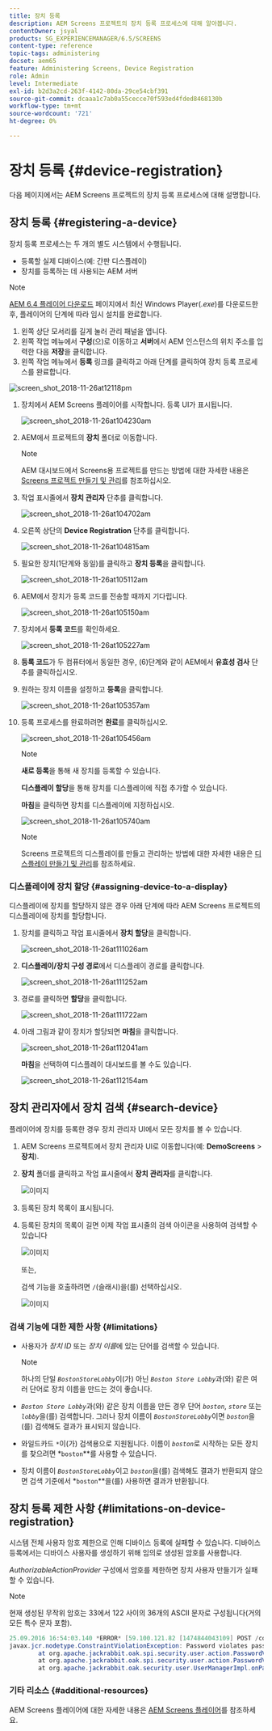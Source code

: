 ```yaml
---
title: 장치 등록
description: AEM Screens 프로젝트의 장치 등록 프로세스에 대해 알아봅니다.
contentOwner: jsyal
products: SG_EXPERIENCEMANAGER/6.5/SCREENS
content-type: reference
topic-tags: administering
docset: aem65
feature: Administering Screens, Device Registration
role: Admin
level: Intermediate
exl-id: b2d3a2cd-263f-4142-80da-29ce54cbf391
source-git-commit: dcaaa1c7ab0a55cecce70f593ed4fded8468130b
workflow-type: tm+mt
source-wordcount: '721'
ht-degree: 0%

---
```


# 장치 등록 {#device-registration}

다음 페이지에서는 AEM Screens 프로젝트의 장치 등록 프로세스에 대해 설명합니다.

## 장치 등록 {#registering-a-device}

장치 등록 프로세스는 두 개의 별도 시스템에서 수행됩니다.

* 등록할 실제 디바이스(예: 간판 디스플레이)
* 장치를 등록하는 데 사용되는 AEM 서버

>[!NOTE]
>
>[AEM 6.4 플레이어 다운로드](https://download.macromedia.com/screens/) 페이지에서 최신 Windows Player(*.exe*)를 다운로드한 후, 플레이어의 단계에 따라 임시 설치를 완료합니다.
>
>1. 왼쪽 상단 모서리를 길게 눌러 관리 패널을 엽니다.
>1. 왼쪽 작업 메뉴에서 **구성**(으)로 이동하고 **서버**&#x200B;에서 AEM 인스턴스의 위치 주소를 입력한 다음 **저장**&#x200B;을 클릭합니다.
>1. 왼쪽 작업 메뉴에서 **등록** 링크를 클릭하고 아래 단계를 클릭하여 장치 등록 프로세스를 완료합니다.
>

![screen_shot_2018-11-26at12118pm](assets/screen_shot_2018-11-26at12118pm.png)

1. 장치에서 AEM Screens 플레이어를 시작합니다. 등록 UI가 표시됩니다.

   ![screen_shot_2018-11-26at104230am](assets/screen_shot_2018-11-26at104230am.png)

1. AEM에서 프로젝트의 **장치** 폴더로 이동합니다.

   >[!NOTE]
   >
   >AEM 대시보드에서 Screens용 프로젝트를 만드는 방법에 대한 자세한 내용은 [Screens 프로젝트 만들기 및 관리](creating-a-screens-project.md)를 참조하십시오.

1. 작업 표시줄에서 **장치 관리자** 단추를 클릭합니다.

   ![screen_shot_2018-11-26at104702am](assets/screen_shot_2018-11-26at104702am.png)

1. 오른쪽 상단의 **Device Registration** 단추를 클릭합니다.

   ![screen_shot_2018-11-26at104815am](assets/screen_shot_2018-11-26at104815am.png)

1. 필요한 장치(1단계와 동일)를 클릭하고 **장치 등록**&#x200B;을 클릭합니다.

   ![screen_shot_2018-11-26at105112am](assets/screen_shot_2018-11-26at105112am.png)

1. AEM에서 장치가 등록 코드를 전송할 때까지 기다립니다.

   ![screen_shot_2018-11-26at105150am](assets/screen_shot_2018-11-26at105150am.png)

1. 장치에서 **등록 코드**&#x200B;를 확인하세요.

   ![screen_shot_2018-11-26at105227am](assets/screen_shot_2018-11-26at105227am.png)

1. **등록 코드**&#x200B;가 두 컴퓨터에서 동일한 경우, (6)단계와 같이 AEM에서 **유효성 검사** 단추를 클릭하십시오.
1. 원하는 장치 이름을 설정하고 **등록**&#x200B;을 클릭합니다.

   ![screen_shot_2018-11-26at105357am](assets/screen_shot_2018-11-26at105357am.png)

1. 등록 프로세스를 완료하려면 **완료**&#x200B;를 클릭하십시오.

   ![screen_shot_2018-11-26at105456am](assets/screen_shot_2018-11-26at105456am.png)

   >[!NOTE]
   >
   >**새로 등록**&#x200B;을 통해 새 장치를 등록할 수 있습니다.
   >
   >**디스플레이 할당**&#x200B;을 통해 장치를 디스플레이에 직접 추가할 수 있습니다.

   **마침**&#x200B;을 클릭하면 장치를 디스플레이에 지정하십시오.

   ![screen_shot_2018-11-26at105740am](assets/screen_shot_2018-11-26at105740am.png)

   >[!NOTE]
   >
   >Screens 프로젝트의 디스플레이를 만들고 관리하는 방법에 대한 자세한 내용은 [디스플레이 만들기 및 관리](managing-displays.md)를 참조하세요.

### 디스플레이에 장치 할당 {#assigning-device-to-a-display}

디스플레이에 장치를 할당하지 않은 경우 아래 단계에 따라 AEM Screens 프로젝트의 디스플레이에 장치를 할당합니다.

1. 장치를 클릭하고 작업 표시줄에서 **장치 할당**&#x200B;을 클릭합니다.

   ![screen_shot_2018-11-26at111026am](assets/screen_shot_2018-11-26at111026am.png)

1. **디스플레이/장치 구성 경로**&#x200B;에서 디스플레이 경로를 클릭합니다.

   ![screen_shot_2018-11-26at111252am](assets/screen_shot_2018-11-26at111252am.png)

1. 경로를 클릭하면 **할당**&#x200B;을 클릭합니다.

   ![screen_shot_2018-11-26at111722am](assets/screen_shot_2018-11-26at111722am.png)

1. 아래 그림과 같이 장치가 할당되면 **마침**&#x200B;을 클릭합니다.

   ![screen_shot_2018-11-26at112041am](assets/screen_shot_2018-11-26at112041am.png)

   **마침**&#x200B;을 선택하여 디스플레이 대시보드를 볼 수도 있습니다.

   ![screen_shot_2018-11-26at112154am](assets/screen_shot_2018-11-26at112154am.png)

## 장치 관리자에서 장치 검색 {#search-device}

플레이어에 장치를 등록한 경우 장치 관리자 UI에서 모든 장치를 볼 수 있습니다.

1. AEM Screens 프로젝트에서 장치 관리자 UI로 이동합니다(예: **DemoScreens** > **장치**).

1. **장치** 폴더를 클릭하고 작업 표시줄에서 **장치 관리자**&#x200B;를 클릭합니다.

   ![이미지](/help/user-guide/assets/device-manager/device-manager-1.png)

1. 등록된 장치 목록이 표시됩니다.

1. 등록된 장치의 목록이 길면 이제 작업 표시줄의 검색 아이콘을 사용하여 검색할 수 있습니다

   ![이미지](/help/user-guide/assets/device-manager/device-manager-2.png)

   또는,

   검색 기능을 호출하려면 `/`(슬래시)을(를) 선택하십시오.

   ![이미지](/help/user-guide/assets/device-manager/device-manager-3.png)


### 검색 기능에 대한 제한 사항 {#limitations}

* 사용자가 *장치 ID* 또는 *장치 이름*&#x200B;에 있는 단어를 검색할 수 있습니다.

  >[!NOTE]
  >하나의 단일 *`BostonStoreLobby`*&#x200B;이(가) 아닌 *`Boston Store Lobby`*&#x200B;과(와) 같은 여러 단어로 장치 이름을 만드는 것이 좋습니다.

* *`Boston Store Lobby`*&#x200B;과(와) 같은 장치 이름을 만든 경우 단어 *`boston`*, *`store`* 또는 *`lobby`*&#x200B;을(를) 검색합니다. 그러나 장치 이름이 *`BostonStoreLobby`*&#x200B;이면 *`boston`*&#x200B;을(를) 검색해도 결과가 표시되지 않습니다.

* 와일드카드 `*`이(가) 검색용으로 지원됩니다. 이름이 *`boston`*&#x200B;로 시작하는 모든 장치를 찾으려면 *`boston`**를 사용할 수 있습니다.

* 장치 이름이 *`BostonStoreLobby`*&#x200B;이고 *`boston`*&#x200B;을(를) 검색해도 결과가 반환되지 않으면 검색 기준에서 *`boston`**을(를) 사용하면 결과가 반환됩니다.

## 장치 등록 제한 사항 {#limitations-on-device-registration}

시스템 전체 사용자 암호 제한으로 인해 디바이스 등록에 실패할 수 있습니다. 디바이스 등록에서는 디바이스 사용자를 생성하기 위해 임의로 생성된 암호를 사용합니다.

*AuthorizableActionProvider* 구성에서 암호를 제한하면 장치 사용자 만들기가 실패할 수 있습니다.

>[!NOTE]
>
>현재 생성된 무작위 암호는 33에서 122 사이의 36개의 ASCII 문자로 구성됩니다(거의 모든 특수 문자 포함).

```java
25.09.2016 16:54:03.140 *ERROR* [59.100.121.82 [1474844043109] POST /content/screens/svc/registration HTTP/1.1] com.adobe.cq.screens.device.registration.impl.RegistrationServlet Error during device registration
javax.jcr.nodetype.ConstraintViolationException: Password violates password constraint (^(?=.*\d).{7,9}$).
        at org.apache.jackrabbit.oak.spi.security.user.action.PasswordValidationAction.validatePassword(PasswordValidationAction.java:105)
        at org.apache.jackrabbit.oak.spi.security.user.action.PasswordValidationAction.onPasswordChange(PasswordValidationAction.java:76)
        at org.apache.jackrabbit.oak.security.user.UserManagerImpl.onPasswordChange(UserManagerImpl.java:308)
```

### 기타 리소스 {#additional-resources}

AEM Screens 플레이어에 대한 자세한 내용은 [AEM Screens 플레이어](working-with-screens-player.md)를 참조하세요.

